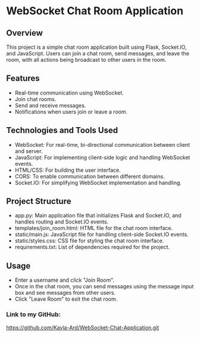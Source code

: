 # WebSocket Chat Room Application

## Overview

This project is a simple chat room application built using Flask, Socket.IO, and JavaScript. Users can join a chat room, send messages, and leave the room, with all actions being broadcast to other users in the room.

## Features

- Real-time communication using WebSocket.
- Join chat rooms.
- Send and receive messages.
- Notifications when users join or leave a room.

## Technologies and Tools Used

- WebSocket: For real-time, bi-directional communication between client and server.
- JavaScript: For implementing client-side logic and handling WebSocket events.
- HTML/CSS: For building the user interface.
- CORS: To enable communication between different domains.
- Socket.IO: For simplifying WebSocket implementation and handling.

## Project Structure

- app.py: Main application file that initializes Flask and Socket.IO, and handles routing and Socket.IO events.
- templates/join_room.html: HTML file for the chat room interface.
- static/main.js: JavaScript file for handling client-side Socket.IO events.
- static/styles.css: CSS file for styling the chat room interface.
- requirements.txt: List of dependencies required for the project.


## Usage

- Enter a username and click "Join Room".
- Once in the chat room, you can send messages using the message input box and see messages from other users.
- Click "Leave Room" to exit the chat room.


### Link to my GitHub: 
https://github.com/Kayla-Ard/WebSocket-Chat-Application.git
